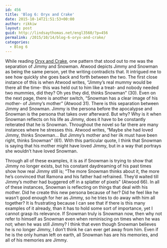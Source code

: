 ```yaml
---
id: 456
title: 'Blog 6: Oryx and Crake'
date: 2015-10-14T21:51:53+00:00
author: rikkiw
layout: post
guid: http://lindsaythomas.net/engl3560/?p=456
permalink: /2015/10/14/blog-6-oryx-and-crake/
categories:
  - Blog 6
---
```

While reading <u>Oryx and Crake</u>, one pattern that stood out to me was the separation of Jimmy and Snowman. Atwood depicts Jimmy and Snowman as being the same person, yet the writing contradicts that. It intrigued me to see how quickly she goes back and forth between the two. The first close instance of this is when Atwood writes, “Jimmy’s real mummy would be there all the time- this was held out to him like a treat- and nobody needed two mummies, did they? Oh yes they did, thinks Snowman” (30). Even on the next page, there is another switch, “Snowman has a clear image of his mother- of Jimmy’s mother” (Atwood 31). There is this separation between Jimmy and Snowman. Jimmy is the persona before the apocalypse and Snowman is the persona that takes over afterward. But why? Why is it when Snowman reflects on his life as Jimmy, does it have to be constantly reiterated that he is Snowman. Throughout the novel so far there are many instances where he stresses this. Atwood writes, “Maybe she had loved Jimmy, thinks Snowman… But Jimmy’s mother and her ilk must have been right, thinks Snowman” (61). With this particular quote, I think that Snowman is saying that his mother might have loved Jimmy, but in a way that portrays she wouldn’t have loved Snowman.

Through all of these examples, it is as if Snowman is trying to show that Jimmy no longer exists, but his constant daydreaming of his past times show how real Jimmy still is; “The more Snowman thinks about it, the more he’s convinced that Ramona and his father had refrained. They’d waited till Jimmy’s mother had buggered off in a splatter of pixels” (Atwood 66). In all of these instances, Snowman is reflecting on things that deal with his mother. Did he create this new persona because of her? Did he feel like he wasn’t good enough for her as Jimmy, so he tries to do away with him all together? It is frustrating because I can see that if there is this many examples of it already, than it has to hold some sort of importance, yet I cannot grasp its relevance. If Snowman truly is Snowman now, then why not refer to himself as Snowman even when reminiscing on times when he was not; when he was still Jimmy? I think that even though Snowman believes he is no longer Jimmy, I don’t think he can ever get away from him. Even if he is the only human left on earth, all Snowman has are his memories, and all of his memories are Jimmy.
